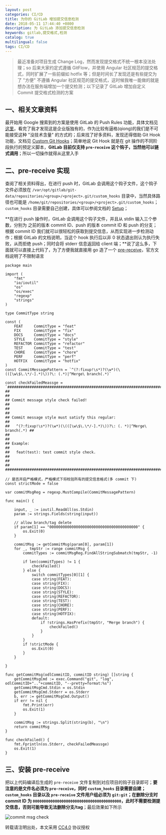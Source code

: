 ```yaml
---
layout: post
categories: CI/CD
title: 为你的 GitLab 增加提交信息检测
date: 2018-05-11 17:44:40 +0800
description: 为 GitLab 添加提交信息检测
keywords: gitlab,提交格式,检测
catalog: true
multilingual: false
tags: CI/CD
---
```


> 最近准备对项目生成 Change Log，然而发现提交格式不统一根本没法处理；so 后来大家约定式遵循 GitFlow，并使用 Angular 社区规范的提交格式，同时扩展了一些前缀如 hotfix 等；但是时间长了发现还是有些提交为了 "方便" 不遵循 Angular 社区规范的提交格式，这时候我唯一能做的就是想办法在服务端增加一个提交检测；以下记录了 GitLab 增加自定义 Commit 提交格式检测的方案

## 一、相关文章资料

最开始用 Google 搜索到的方案是使用 GitLab 的 Push Rules 功能，具体文档见 [这里](https://docs.gitlab.com/ee/push_rules/push_rules.html)，看完了我才发现这是企业版独有的，作为比较有逼格(qiong)的我们是不可能接受这种 "没技术含量" 的方式的；后来找了好多资料，发现还得借助 Git Hook 功能，文档见 [Custom Git Hooks](https://docs.gitlab.com/ee/administration/custom_hooks.html)；简单地说 Git Hook 就是在 git 操作的不同阶段执行的预定义脚本，**GitLab 目前仅支持 `pre-receive` 这个钩子，当然他可以链式调用**；所以一切操作就得从这里入手

## 二、pre-receive 实现

查阅了相关资料得出，在进行 push 时，GitLab 会调用这个钩子文件，这个钩子文件必须放在 `/var/opt/gitlab/git-data/repositories/<group>/<project>.git/custom_hooks` 目录中，当然具体路径也可能是 `/home/git/repositories/<group>/<project>.git/custom_hooks`；`custom_hooks` 目录需要自己创建，具体可以参阅文档的 [Setup](https://docs.gitlab.com/ee/administration/custom_hooks.html#setup)；

**在进行 push 操作时，GitLab 会调用这个钩子文件，并且从 stdin 输入三个参数，分别为 之前的版本 commit ID、push 的版本 commit ID 和 push 的分支；根据 commit ID 我们就可以很轻松的获取到提交信息，从而实现进一步检测动作；根据 GitLab 的文档说明，当这个 hook 执行后以非 0 状态退出则认为执行失败，从而拒绝 push；同时会将 stderr 信息返回给 client 端；**说了这么多，下面就可以直接上代码了，为了方便我就直接用 go 造了一个 [pre-receive](https://github.com/mritd/pre-receive)，官方文档说明了不限制语言


``` golang
package main

import (
    "fmt"
    "io/ioutil"
    "os"
    "os/exec"
    "regexp"
    "strings"
)

type CommitType string

const (
    FEAT     CommitType = "feat"
    FIX      CommitType = "fix"
    DOCS     CommitType = "docs"
    STYLE    CommitType = "style"
    REFACTOR CommitType = "refactor"
    TEST     CommitType = "test"
    CHORE    CommitType = "chore"
    PERF     CommitType = "perf"
    HOTFIX   CommitType = "hotfix"
)
const CommitMessagePattern = `^(?:fixup!\s*)?(\w*)(\(([\w\$\.\*/-].*)\))?\: (.*)|^Merge\ branch(.*)`

const checkFailedMeassge = `##############################################################################
##                                                                          ##
## Commit message style check failed!                                       ##
##                                                                          ##
## Commit message style must satisfy this regular:                          ##
##   ^(?:fixup!\s*)?(\w*)(\(([\w\$\.\*/-].*)\))?\: (. *)|^Merge\ branch(.*) ##
##                                                                          ##
## Example:                                                                 ##
##   feat(test): test commit style check.                                   ##
##                                                                          ##
##############################################################################`

// 是否开启严格模式，严格模式下将校验所有的提交信息格式(多 commit 下)
const strictMode = false

var commitMsgReg = regexp.MustCompile(CommitMessagePattern)

func main() {

    input, _ := ioutil.ReadAll(os.Stdin)
    param := strings.Fields(string(input))

    // allow branch/tag delete
    if param[1] == "0000000000000000000000000000000000000000" {
        os.Exit(0)
    }

    commitMsg := getCommitMsg(param[0], param[1])
    for _, tmpStr := range commitMsg {
        commitTypes := commitMsgReg.FindAllStringSubmatch(tmpStr, -1)

        if len(commitTypes) != 1 {
            checkFailed()
        } else {
            switch commitTypes[0][1] {
            case string(FEAT):
            case string(FIX):
            case string(DOCS):
            case string(STYLE):
            case string(REFACTOR):
            case string(TEST):
            case string(CHORE):
            case string(PERF):
            case string(HOTFIX):
            default:
                if !strings.HasPrefix(tmpStr, "Merge branch") {
                    checkFailed()
                }
            }
        }
        if !strictMode {
            os.Exit(0)
        }
    }

}

func getCommitMsg(odlCommitID, commitID string) []string {
    getCommitMsgCmd := exec.Command("git", "log", odlCommitID+".."+commitID, "--pretty=format:%s")
    getCommitMsgCmd.Stdin = os.Stdin
    getCommitMsgCmd.Stderr = os.Stderr
    b, err := getCommitMsgCmd.Output()
    if err != nil {
        fmt.Print(err)
        os.Exit(1)
    }

    commitMsg := strings.Split(string(b), "\n")
    return commitMsg
}

func checkFailed() {
    fmt.Fprintln(os.Stderr, checkFailedMeassge)
    os.Exit(1)
}

```

## 三、安装 pre-receive

把以上代码编译后生成的 `pre-receive` 文件复制到对应项目的钩子目录即可；**要注意的是文件名必须为 `pre-receive`，同时 `custom_hooks` 目录需要自建；`custom_hooks` 目录以及 `pre-receive` 文件用户组必须为 `git:git`；在删除分支时 commit ID 为 `0000000000000000000000000000000000000000`，此时不需要检测提交信息，否则可能导致无法删除分支/tag**；最后效果如下所示

![commit msg check](https://mritd.oss.link/markdown/hs9c2.png)


转载请注明出处，本文采用 [CC4.0](http://creativecommons.org/licenses/by-nc-nd/4.0/) 协议授权
